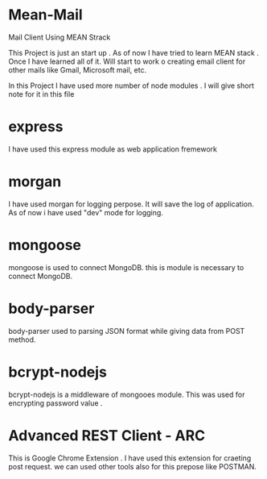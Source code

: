 # Mean-Mail
Mail Client Using MEAN Strack

This Project is just an start up . As of now I have tried to learn MEAN stack . Once I have learned all of it. Will start to work o creating email client for other mails like Gmail, Microsoft mail, etc.

In this Project I have used more number of node modules . I will give short note for it in this file

# express
I have used this express module as web application fremework

# morgan
I have used morgan for logging perpose. It will save the log of application. As of now i have used "dev" mode for logging.

# mongoose
mongoose is used to connect MongoDB. this is module is necessary to connect MongoDB.

# body-parser
body-parser used to parsing JSON format while giving data from POST method.

# bcrypt-nodejs
bcrypt-nodejs is a middleware of mongooes module. This was used for encrypting password value .

# Advanced REST Client - ARC
This is Google Chrome Extension . I have used this extension for craeting post  request. we can used other tools also for this prepose like POSTMAN.
